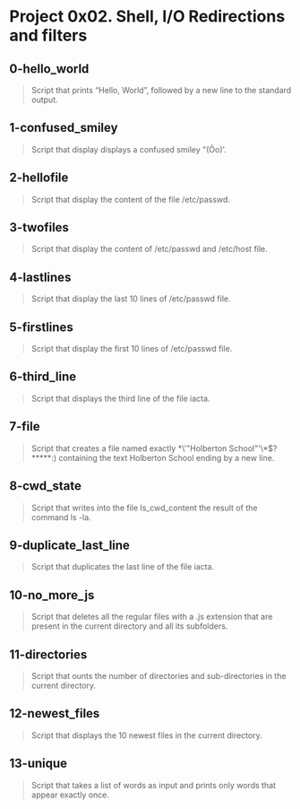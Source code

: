 # Project 0x02. Shell, I/O Redirections and filters

## 0-hello_world
> Script that prints “Hello, World”, followed by a new line to the standard output.

## 1-confused_smiley
> Script that display displays a confused smiley "(Ôo)'.


## 2-hellofile
> Script that display the content of the file /etc/passwd.

## 3-twofiles
> Script that display the content of /etc/passwd and /etc/host file.

## 4-lastlines
> Script that display the last 10 lines of /etc/passwd file.

## 5-firstlines
> Script that display the first 10 lines of /etc/passwd file.

## 6-third_line
> Script that displays the third line of the file iacta.

## 7-file
> Script that creates a file named exactly \*\\'"Holberton School"\'\\*$\?\*\*\*\*\*:) containing the text Holberton School ending by a new line.

## 8-cwd_state
> Script that writes into the file ls_cwd_content the result of the command ls -la.

## 9-duplicate_last_line
> Script that duplicates the last line of the file iacta.

## 10-no_more_js
> Script that deletes all the regular files with a .js extension that are present in the current directory and all its subfolders.

## 11-directories
> Script that ounts the number of directories and sub-directories in the current directory.

## 12-newest_files
> Script that displays the 10 newest files in the current directory.

## 13-unique
> Script that takes a list of words as input and prints only words that appear exactly once.
